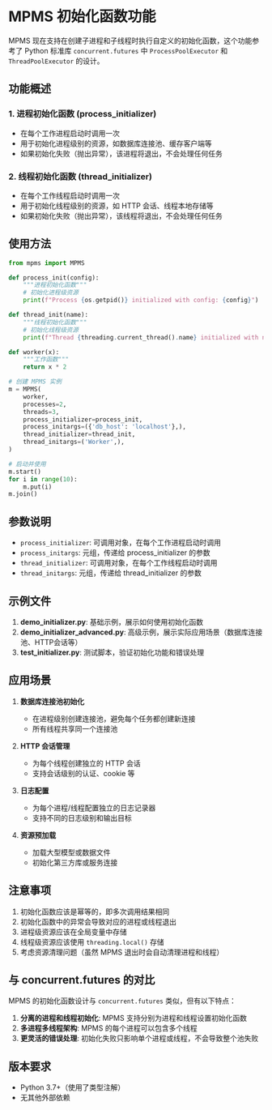 # MPMS 初始化函数功能

MPMS 现在支持在创建子进程和子线程时执行自定义的初始化函数，这个功能参考了 Python 标准库 `concurrent.futures` 中 `ProcessPoolExecutor` 和 `ThreadPoolExecutor` 的设计。

## 功能概述

### 1. 进程初始化函数 (process_initializer)
- 在每个工作进程启动时调用一次
- 用于初始化进程级别的资源，如数据库连接池、缓存客户端等
- 如果初始化失败（抛出异常），该进程将退出，不会处理任何任务

### 2. 线程初始化函数 (thread_initializer)
- 在每个工作线程启动时调用一次
- 用于初始化线程级别的资源，如 HTTP 会话、线程本地存储等
- 如果初始化失败（抛出异常），该线程将退出，不会处理任何任务

## 使用方法

```python
from mpms import MPMS

def process_init(config):
    """进程初始化函数"""
    # 初始化进程级资源
    print(f"Process {os.getpid()} initialized with config: {config}")

def thread_init(name):
    """线程初始化函数"""
    # 初始化线程级资源
    print(f"Thread {threading.current_thread().name} initialized with name: {name}")

def worker(x):
    """工作函数"""
    return x * 2

# 创建 MPMS 实例
m = MPMS(
    worker,
    processes=2,
    threads=3,
    process_initializer=process_init,
    process_initargs=({'db_host': 'localhost'},),
    thread_initializer=thread_init,
    thread_initargs=('Worker',),
)

# 启动并使用
m.start()
for i in range(10):
    m.put(i)
m.join()
```

## 参数说明

- `process_initializer`: 可调用对象，在每个工作进程启动时调用
- `process_initargs`: 元组，传递给 process_initializer 的参数
- `thread_initializer`: 可调用对象，在每个工作线程启动时调用
- `thread_initargs`: 元组，传递给 thread_initializer 的参数

## 示例文件

1. **demo_initializer.py**: 基础示例，展示如何使用初始化函数
2. **demo_initializer_advanced.py**: 高级示例，展示实际应用场景（数据库连接池、HTTP会话等）
3. **test_initializer.py**: 测试脚本，验证初始化功能和错误处理

## 应用场景

1. **数据库连接池初始化**
   - 在进程级别创建连接池，避免每个任务都创建新连接
   - 所有线程共享同一个连接池

2. **HTTP 会话管理**
   - 为每个线程创建独立的 HTTP 会话
   - 支持会话级别的认证、cookie 等

3. **日志配置**
   - 为每个进程/线程配置独立的日志记录器
   - 支持不同的日志级别和输出目标

4. **资源预加载**
   - 加载大型模型或数据文件
   - 初始化第三方库或服务连接

## 注意事项

1. 初始化函数应该是幂等的，即多次调用结果相同
2. 初始化函数中的异常会导致对应的进程或线程退出
3. 进程级资源应该在全局变量中存储
4. 线程级资源应该使用 `threading.local()` 存储
5. 考虑资源清理问题（虽然 MPMS 退出时会自动清理进程和线程）

## 与 concurrent.futures 的对比

MPMS 的初始化函数设计与 `concurrent.futures` 类似，但有以下特点：

1. **分离的进程和线程初始化**: MPMS 支持分别为进程和线程设置初始化函数
2. **多进程多线程架构**: MPMS 的每个进程可以包含多个线程
3. **更灵活的错误处理**: 初始化失败只影响单个进程或线程，不会导致整个池失败

## 版本要求

- Python 3.7+（使用了类型注解）
- 无其他外部依赖 